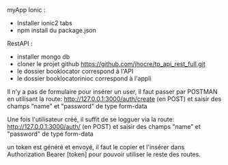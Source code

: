 myApp Ionic :

- Installer ionic2 tabs
- npm install du package.json

RestAPI :

- installer mongo db
- cloner le projet github https://github.com/jhocre/tp_api_rest_full.git
- le dossier booklocator correspond à l'API
- le dossier booklocatorinioc correspond à l'appli

Il n'y a pas de formulaire pour insérer un user, il faut passer par POSTMAN en utilisant la route:
http://127.0.0.1:3000/auth/create (en POST) et saisir des champs "name" et "password" de type form-data

Une fois l'utilisateur créé, il suffit de se logguer via la route:
http://127.0.0.1:3000/auth/ (en POST) et saisir des champs "name" et "password" de type form-data

un token est généré et envoyé, il faut le copier et l'insérer dans Authorization Bearer [token] pour pouvoir utiliser
le reste des routes.
